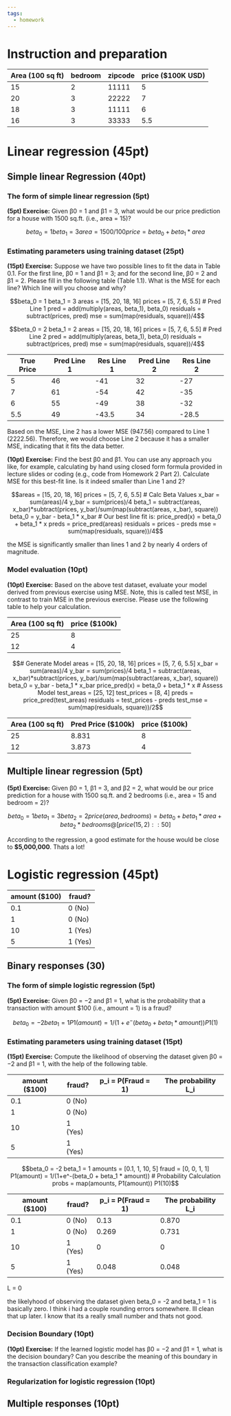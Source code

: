 ```yaml
---
tags:
  - homework
---
```


# Instruction and preparation

| Area (100 sq ft) | bedroom | zipcode | price ($100K USD) |
| ---------------- | ------- | ------- | ----------------- |
| 15               | 2       | 11111   | 5                 |
| 20               | 3       | 22222   | 7                 |
| 18               | 3       | 11111   | 6                 |
| 16               | 3       | 33333   | 5.5               |


# Linear regression (45pt)

## Simple linear Regression (40pt)

### The form of simple linear regression (5pt)


**(5pt) Exercise:** Given β0 = 1 and β1 = 3, what would be our price prediction for a house with 1500 sq.ft. (i.e., area = 15)?
```math
beta_0 = 1
beta_1 = 3

area = 1500/100

price = beta_0 + beta_1 * area
```


### Estimating parameters using training dataset (25pt)

**(15pt) Exercise:** Suppose we have two possible lines to fit the data in Table 0.1. For the first line, β0 = 1 and β1 = 3; and for the second line, β0 = 2 and β1 = 2. Please fill in the following table (Table 1.1). What is the MSE for each line? Which line will you choose and why?

```math
beta_0 = 1
beta_1 = 3

areas = [15, 20, 18, 16]
prices = [5, 7, 6, 5.5]

# Pred Line 1
pred = add(multiply(areas, beta_1), beta_0)

residuals = subtract(prices, pred)

mse = sum(map(residuals, square))/4
```

```math
beta_0 = 2
beta_1 = 2

areas = [15, 20, 18, 16]
prices = [5, 7, 6, 5.5]

# Pred Line 2
pred = add(multiply(areas, beta_1), beta_0)

residuals = subtract(prices, pred)

mse = sum(map(residuals, square))/4
```

| True Price | Pred Line 1 | Res Line 1 | Pred Line 2 | Res Line 2 |     |
| ---------- | ----------- | ---------- | ----------- | ---------- | --- |
| 5          | 46          | -41        | 32          | -27        |     |
| 7          | 61          | -54        | 42          | -35        |     |
| 6          | 55          | -49        | 38          | -32        |     |
| 5.5        | 49          | -43.5      | 34          | -28.5      |     |

Based on the MSE, Line 2 has a lower MSE (947.56) compared to Line 1 (2222.56). Therefore, we would choose Line 2 because it has a smaller MSE, indicating that it fits the data better.

**(10pt) Exercise:** Find the best β0 and β1. You can use any approach you like, for example, calculating by hand using closed form formula provided in lecture slides or coding (e.g., code from Homework 2 Part 2). Calculate MSE for this best-fit line. Is it indeed smaller than Line 1 and 2?

```math
areas = [15, 20, 18, 16]
prices = [5, 7, 6, 5.5]

# Calc Beta Values
x_bar = sum(areas)/4
y_bar = sum(prices)/4

beta_1 = subtract(areas, x_bar)*subtract(prices, y_bar)/sum(map(subtract(areas, x_bar), square))

beta_0 = y_bar - beta_1 * x_bar

# Our best line fit is:
price_pred(x) = beta_0 + beta_1 * x

preds = price_pred(areas)

residuals = prices - preds

mse = sum(map(residuals, square))/4
```

the MSE is significantly smaller than lines 1 and 2 by nearly 4 orders of magnitude.

### Model evaluation (10pt)

**(10pt) Exercise:** Based on the above test dataset, evaluate your model derived from previous exercise using MSE. Note, this is called test MSE, in contrast to train MSE in the previous exercise. Please use the following table to help your calculation.

| Area (100 sq ft) | price ($100k) |
| ---------------- | ------------- |
| 25               | 8             |
| 12               | 4             |

```math
# Generate Model
areas = [15, 20, 18, 16]
prices = [5, 7, 6, 5.5]
x_bar = sum(areas)/4
y_bar = sum(prices)/4
beta_1 = subtract(areas, x_bar)*subtract(prices, y_bar)/sum(map(subtract(areas, x_bar), square))
beta_0 = y_bar - beta_1 * x_bar
price_pred(x) = beta_0 + beta_1 * x

# Assess Model

test_areas = [25, 12]
test_prices = [8, 4]

preds = price_pred(test_areas)

residuals = test_prices - preds

test_mse = sum(map(residuals, square))/2
```

| Area (100 sq ft) | Pred Price ($100k) | price ($100k) |
| ---------------- | ------------------ | ------------- |
| 25               | 8.831              | 8             |
| 12               | 3.873              | 4             |

## Multiple linear regression (5pt)

**(5pt) Exercise:** Given β0 = 1, β1 = 3, and β2 = 2, what would be our price prediction for a house with 1500 sq.ft. and 2 bedrooms (i.e., area = 15 and bedroom = 2)?

```math
beta_0 = 1
beta_1 = 3
beta_2 = 2

price(area, bedrooms) = beta_0 + beta_1 * area + beta_2 * bedrooms

@[price(15, 2)::50]

```

According to the regression, a good estimate for the house would be close to **$5,000,000**. Thats a lot!
# Logistic regression (45pt)

| amount ($100) | fraud?  |
| ------------- | ------- |
| 0.1           | 0 (No)  |
| 1             | 0 (No)  |
| 10            | 1 (Yes) |
| 5             | 1 (Yes) |

## Binary responses (30)

### The form of simple logistic regression (5pt)

**(5pt) Exercise:** Given β0 = −2 and β1 = 1, what is the probability that a transaction with amount $100 (i.e., amount = 1) is a fraud?

```math
beta_0 = -2
beta_1 = 1

P1(amount) = 1/(1+e^-(beta_0 + beta_1 * amount))

P1(1)
```
### Estimating parameters using training dataset (15pt)

**(15pt) Exercise:** Compute the likelihood of observing the dataset given β0 = −2 and β1 = 1, with the help of the following table.

| amount ($100) | fraud?  | p_i = P(Fraud = 1) | The probability L_i |
| ------------- | ------- | ------------------ | ------------------- |
| 0.1           | 0 (No)  |                    |                     |
| 1             | 0 (No)  |                    |                     |
| 10            | 1 (Yes) |                    |                     |
| 5             | 1 (Yes) |                    |                     |

```math
beta_0 = -2
beta_1 = 1
amounts = [0.1, 1, 10, 5]
fraud   = [0,   0,  1, 1]

P1(amount) = 1/(1+e^-(beta_0 + beta_1 * amount))

# Probability Calculation
probs = map(amounts, P1(amount))

P1(10)
```

| amount ($100) | fraud?  | p_i = P(Fraud = 1) | The probability L_i |
| ------------- | ------- | ------------------ | ------------------- |
| 0.1           | 0 (No)  | 0.13               | 0.870               |
| 1             | 0 (No)  | 0.269              | 0.731               |
| 10            | 1 (Yes) | 0                  | 0                   |
| 5             | 1 (Yes) | 0.048              | 0.048               |


L = 0

the likelyhood of observing the dataset given beta_0 = -2 and beta_1 = 1 is basically zero. I think i had a couple rounding errors somewhere. Ill clean that up later. I know that its a really small number and thats not good.
### Decision Boundary (10pt)

**(10pt) Exercise:** If the learned logistic model has β0 = −2 and β1 = 1, what is the decision boundary? Can you describe the meaning of this boundary in the transaction classification example?

### Regularization for logistic regression (10pt)

## Multiple responses (10pt)